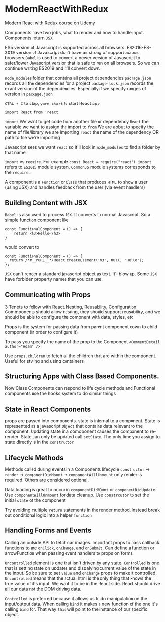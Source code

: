 # ModernReactWithRedux
Modern React with Redux course on Udemy


Components have two jobs, what to render and how to handle input. Components return `JSX`

ES5 version of Javascript is supported across all browsers. ES2016-ES-2019 version of Javascript don't have as strong of support across browsers.`Babel` is used to convert a newer version of Javascript to safer/lower Javascript version that is safe to run on all browsers. So we can continue writing ES2019 and it'll convert down.

`node_modules` folder that contains all project dependencies
`package.json` records all the dependencies for a project
`package-lock.json` records the exact version of the dependencies. Especially if we specify ranges of version in `package.json`

`CTRL + C` to stop, `yarn start` to start React app

`import React from 'react`

`import` We want to get code from another file or dependency
`React` the variable we want to assign the import to
`from` We are aobut to specify the name of file/library we are importing
`react` the name of the dependency OR path to file we're importing

Javascript sees we want `react` so it'll look in `node_modules` to find a folder by that name

`import` vs `require`. For example `const React = require("react")`. `import` refers to `ES2015` module system. `CommonJS` module systems corresponds to the `require`.

A component is a `Function` or `Class` that produces `HTML` to show a user (using JSX) and handles feedback from the user (via event handlers)

## Building Content with JSX

`Babel` is also used to process `JSX`. It converts to normal Javascript. So a simple function component like

```
const FunctionalComponent = () => {
    return <h3>Hello</h3>
}
```

would convert to 

```
const FunctionalComponent = () => {
  return /*#__PURE__*/React.createElement("h3", null, "Hello");
};
```

`JSX` can't render a standard javascript object as text. It'l blow up. Some `JSX` have forbiden property names that you can use.

## Communicating with Props

3 Tenets to follow with React. Nesting, Reusability, Configuration. Commponents should allow nesting, they should support reusability, and we should be able to configure the compnent with data, styles, etc

Props is the system for passing data from parent component down to child component (in order to configure it)

To pass you specify the name of the prop to the Component `<CommentDetail author="Adam" />`

Use `props.children` to fetch all the children that are within the component. Useful for styling and using containers

## Structuring Apps with Class Based Components.

Now Class Components can respond to life cycle methods and Functional components use the hooks system to do similar things

## State in React Components

props are passed into components. state is internal to a component. State is represented as a javascript `Object` that contains data relevant to the component. Updating state in a comoponent causes the component to re-render. State can only be updated call `setState`. The only time you assign to state directly is in the `constructor`

## Lifecycle Methods

Methods called during events in a Components lifecycle `constructor` -> `render` -> `componentDidMount` -> `componentWillUnmount` only render is required. Others are considered optional.

Data loading is great to occur in `componentDidMOunt` or `componentDidUpdate`. Use `componentWillUnmount` for data cleanup. Use `constrcutor` to set the initial `state` of the component.

Try avoiding multiple `return` statements in the render method. Instead break out conditional logic into a helper `function`

## Handling Forms and Events

Calling an outside API to fetch car images. Important props to pass callback functions to are `onClick`, `onChange`, and `onSubmit`. Can define a function or arrowFunction when passing event handlers to props on forms.

`Uncontrolled` element is one that isn't driven by any state. `Controlled` is one that is setting state on updates and dispalying current value of the state in the input. So be sure to set `value` and `onChange` props to make it controlled. `Uncontrolled` means that the actual html is the only thing that knows the true value of it's input. We want it to be in the React side. React should drive all our data not the DOM driving data.

`Controlled` is preferred because it allows us to do manipulation on the input/output data. When calling `bind` it makes a new function of the one it's calling `bind` for. That way `this` will point to the instance of our specific object.
